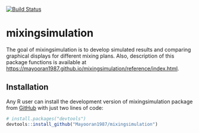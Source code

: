 [![Build Status](https://travis-ci.com/Mayooran1987/mixingsimulation.svg?branch=main)](https://travis-ci.com/Mayooran1987/mixingsimulation)

# mixingsimulation

The goal of mixingsimulation is to develop simulated results and comparing graphical displays for different mixing plans. Also, description of this package functions is available at <https://mayooran1987.github.io/mixingsimulation/reference/index.html>.

## Installation

Any R user can install the development version of mixingsimulation package
from [GitHub](https://github.com/) with just two lines of code:

``` r
# install.packages("devtools")
devtools::install_github("Mayooran1987/mixingsimulation")
```
